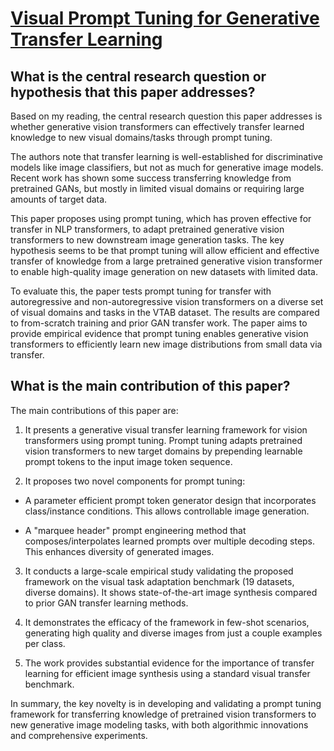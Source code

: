 # [Visual Prompt Tuning for Generative Transfer Learning](https://arxiv.org/abs/2210.00990)

## What is the central research question or hypothesis that this paper addresses?

 Based on my reading, the central research question this paper addresses is whether generative vision transformers can effectively transfer learned knowledge to new visual domains/tasks through prompt tuning. 

The authors note that transfer learning is well-established for discriminative models like image classifiers, but not as much for generative image models. Recent work has shown some success transferring knowledge from pretrained GANs, but mostly in limited visual domains or requiring large amounts of target data. 

This paper proposes using prompt tuning, which has proven effective for transfer in NLP transformers, to adapt pretrained generative vision transformers to new downstream image generation tasks. The key hypothesis seems to be that prompt tuning will allow efficient and effective transfer of knowledge from a large pretrained generative vision transformer to enable high-quality image generation on new datasets with limited data.

To evaluate this, the paper tests prompt tuning for transfer with autoregressive and non-autoregressive vision transformers on a diverse set of visual domains and tasks in the VTAB dataset. The results are compared to from-scratch training and prior GAN transfer work. The paper aims to provide empirical evidence that prompt tuning enables generative vision transformers to efficiently learn new image distributions from small data via transfer.


## What is the main contribution of this paper?

 The main contributions of this paper are:

1. It presents a generative visual transfer learning framework for vision transformers using prompt tuning. Prompt tuning adapts pretrained vision transformers to new target domains by prepending learnable prompt tokens to the input image token sequence. 

2. It proposes two novel components for prompt tuning:

- A parameter efficient prompt token generator design that incorporates class/instance conditions. This allows controllable image generation.

- A "marquee header" prompt engineering method that composes/interpolates learned prompts over multiple decoding steps. This enhances diversity of generated images.

3. It conducts a large-scale empirical study validating the proposed framework on the visual task adaptation benchmark (19 datasets, diverse domains). It shows state-of-the-art image synthesis compared to prior GAN transfer learning methods.

4. It demonstrates the efficacy of the framework in few-shot scenarios, generating high quality and diverse images from just a couple examples per class. 

5. The work provides substantial evidence for the importance of transfer learning for efficient image synthesis using a standard visual transfer benchmark.

In summary, the key novelty is in developing and validating a prompt tuning framework for transferring knowledge of pretrained vision transformers to new generative image modeling tasks, with both algorithmic innovations and comprehensive experiments.
